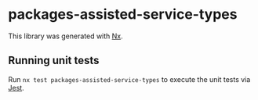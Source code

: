 # packages-assisted-service-types

This library was generated with [Nx](https://nx.dev).

## Running unit tests

Run `nx test packages-assisted-service-types` to execute the unit tests via [Jest](https://jestjs.io).

